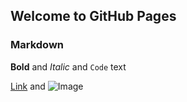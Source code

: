 ## Welcome to GitHub Pages

### Markdown


**Bold** and _Italic_ and `Code` text

[Link](url) and ![Image](src)
```

